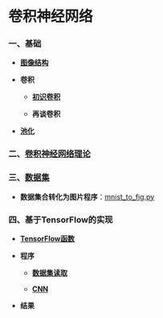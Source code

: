 # 卷积神经网络

### 一、基础

* **[图像结构](https://github.com/Anfany/Machine-Learning-for-Beginner-by-Python3/blob/master/CNN/fig.md)**


* **卷积**

    * **[初识卷积](https://github.com/Anfany/Machine-Learning-for-Beginner-by-Python3/blob/master/CNN/convolution.md)**
    
    * **再谈卷积** 

* **[池化](https://github.com/Anfany/Machine-Learning-for-Beginner-by-Python3/blob/master/CNN/pooling.md)**


### 二、[卷积神经网络理论](https://github.com/Anfany/Machine-Learning-for-Beginner-by-Python3/blob/master/CNN/cnn.md)

### 三、[数据集](https://github.com/Anfany/Machine-Learning-for-Beginner-by-Python3/tree/master/CNN/Dataset)

      
   * **数据集合转化为图片程序**：[mnist_to_fig.py](https://github.com/Anfany/Machine-Learning-for-Beginner-by-Python3/blob/master/CNN/mnist_to_fig.py)
    
   
   
### 四、基于TensorFlow的实现

   * **[TensorFlow函数](https://github.com/Anfany/Machine-Learning-for-Beginner-by-Python3/blob/master/CNN/tensorflow_cnn.md)**
   
   * **程序**
   
     * **[数据集读取]()**
     
     * **[CNN]()**
   
   * **结果**
   
       
       
      
      
      
      
      


   








